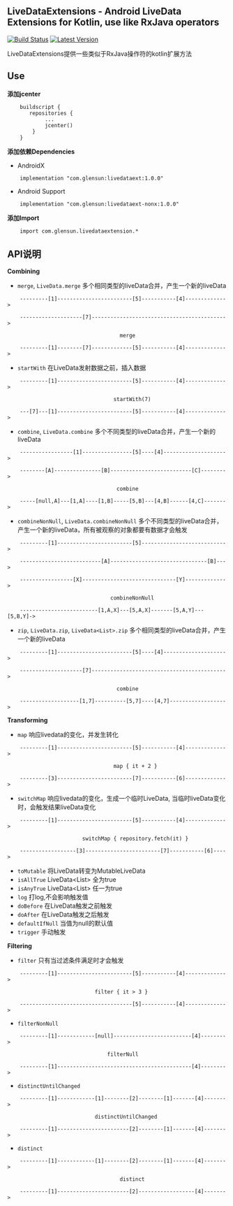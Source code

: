 LiveDataExtensions - Android LiveData Extensions for Kotlin, use like RxJava operators
--------------------------------------------------------------------------------------
[![Build Status](https://travis-ci.com/GunNan/LiveDataExtensions.svg?branch=master)](https://travis-ci.com/github/GunNan/LiveDataExtensions) [![Latest Version](https://img.shields.io/github/v/release/GunNan/LiveDataExtensions?include_prereleases)](https://github.com/GunNan/LiveDataExtensions)

LiveDataExtensions提供一些类似于RxJava操作符的kotlin扩展方法

## Use

**添加jcenter**

```
    buildscript {
       repositories {
            ...
            jcenter()
        }
    }
```

**添加依赖Dependencies**

- AndroidX
```
    implementation "com.glensun:livedataext:1.0.0"
```

- Android Support
```
    implementation "com.glensun:livedataext-nonx:1.0.0"
```

**添加Import**

```
    import com.glensun.livedataextension.*
```



## API说明

**Combining**

 - `merge`, `LiveData.merge`  多个相同类型的liveData合并，产生一个新的liveData
```
    ---------[1]------------------------[5]-----------[4]------------->

    --------------------[7]------------------------------------------->

                                    merge

    ---------[1]--------[7]-------------[5]-----------[4]------------->
```

 - `startWith`  在LiveData发射数据之前，插入数据
 
```
    ---------[1]------------------------[5]-----------[4]------------->

                                  startWith(7)

    ---[7]---[1]------------------------[5]-----------[4]------------->
```

 - `combine`, `LiveData.combine`  多个不同类型的liveData合并，产生一个新的liveData
 
```
    -----------------[1]----------------[5]----[4]-------------------->

    --------[A]---------------[B]--------------------------[C]-------->

                                   combine

    -----[null,A]---[1,A]----[1,B]-----[5,B]---[4,B]------[4,C]------->
```

 - `combineNonNull`, `LiveData.combineNonNull`  多个不同类型的liveData合并，产生一个新的liveData，所有被观察的对象都要有数据才会触发
```
    ---------[1]------------------------[5]--------------------------->

    --------------------------[A]-------------------------------[B]--->

    -----------------[X]------------------------------[Y]------------->

                                 combineNonNull

    -------------------------[1,A,X]---[5,A,X]-------[5,A,Y]---[5,B,Y]->
```

 - `zip`, `LiveData.zip`, `LiveData<List>.zip`  多个相同类型的liveData合并，产生一个新的liveData<List>
```
    ---------[1]------------------------[5]----[4]-------------------->

    --------------------[7]------------------------------------------->

                                   combine

    -------------------[1,7]----------[5,7]----[4,7]------------------>
```

**Transforming**

 - `map` 响应livedata的变化，并发生转化

```
    ---------[1]------------------------[5]-----------[4]------------->

                                  map { it + 2 }

    ---------[3]------------------------[7]-----------[6]------------->
```

 - `switchMap` 响应livedata的变化，生成一个临时LiveData, 当临时liveData变化时，会触发结果liveData变化

```
    ---------[1]------------------------[5]-----------[4]------------->

                        switchMap { repository.fetch(it) }

    ------------------[3]------------------------[7]-----------[6]---->
```

 - `toMutable` 将LiveData转变为MutableLiveData
 - `isAllTrue` LiveData<List<Boolean>> 全为true
 - `isAnyTrue` LiveData<List<Boolean>> 任一为true
 - `log` 打log,不会影响触发值
 - `doBefore` 在LiveData触发之前触发
 - `doAfter` 在LiveData触发之后触发
 - `defaultIfNull` 当值为null的默认值
 - `trigger` 手动触发
 
**Filtering**

 - `filter` 只有当过滤条件满足时才会触发

```
    ---------[1]------------------------[5]-----------[4]------------->

                            filter { it > 3 }

    ------------------------------------[5]-----------[4]------------->
```

 - `filterNonNull` 

```
    ---------[1]------------[null]-------------------------[4]-------->

                                filterNull

    ---------[1]-------------------------------------------[4]-------->
```

 - `distinctUntilChanged` 

```
    ---------[1]------------[1]--------[2]--------[1]-------[4]------->

                            distinctUntilChanged

    ---------[1]-----------------------[2]--------[1]-------[4]------->
```

 - `distinct` 

```
    ---------[1]------------[1]--------[2]--------[1]-------[4]------->

                                    distinct

    ---------[1]-----------------------[2]------------------[4]------->
```


